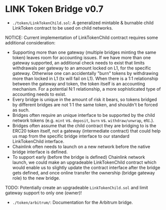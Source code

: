 # LINK Token Bridge v0.7

- `./token/LinkTokenChild.sol`: A generalized mintable & burnable child LinkToken contract to be used on child networks.

NOTICE: Current implementation of LinkTokenChild contract requires some additional consideration:

- Supporting more than one gateway (multiple bridges minting the same token) leaves room for accounting issues.
  If we have more than one gateway supported, an additional check needs to exist that limits withdrawals per
  gateway to an amount locked on L1, for the specific gateway. Otherwise one can accidentally "burn" tokens
  by withdrawing more than locked in L1 (tx will fail on L1). When there is a 1:1 relationship between the
  gateway and token, the token itself is an accounting mechanism. For a potential N:1 relationship, a more
  sophisticated type of accounting needs to exist.
- Every bridge is unique in the amount of risk it bears, so tokens bridged by different bridges are not 1:1
  the same token, and shouldn't be forced as such.
- Bridges often require an unique interface to be supported by the child network tokens
  (e.g. `mint` vs. `deposit`, `burn` vs. `withdraw/unwrap`, etc.).
- Bridges often assume that the child contract they are bridging to is the ERC20 token itself, not a gateway
  (intermediate contract) that could help us map from the specific bridge interface to our standard
  LinkTokenChild interface.
- Chainlink often needs to launch on a new network before the native bridge interface is defined.
- To support early (before the bridge is defined) Chainlink network launch, we could make an upgradeable
  LinkTokenChild contract which would enable us to slightly update the contract interface after the bridge
  gets defined, and once online transfer the ownership (bridge gateway role) to the new bridge.

TODO: Potentially create an upgradeable `LinkTokenChild.sol` and limit gateway support to only one (owner)!

- `./token/arbitrum/`: Documentation for the Arbitrum bridge.
